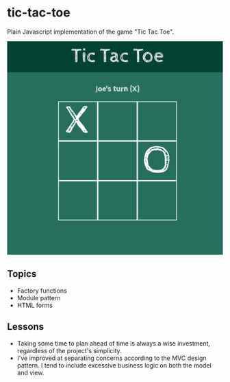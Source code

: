 # tic-tac-toe

Plain Javascript implementation of the game "Tic Tac Toe".

![screenshot](sc.png)

## Topics 
- Factory functions
- Module pattern
- HTML forms

## Lessons
- Taking some time to plan ahead of time is always a wise investment, regardless of the project's simplicity. 
- I've improved at separating concerns according to the MVC design pattern. I tend to include excessive business logic on both the model and view.
